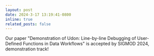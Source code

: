 ```yaml
---
layout: post
date: 2024-3-17 13:19:41-0800
inline: true
related_posts: false
---
```


Our paper "Demonstration of Udon: Line-by-line Debugging of User-Defined Functions in Data Workflows" is accepted by SIGMOD 2024, demonstration track!
